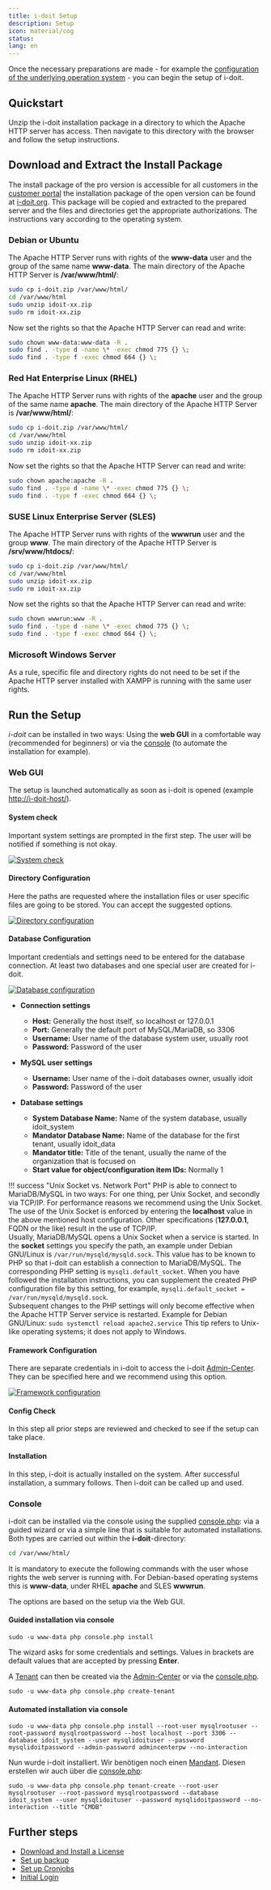 ```yaml
---
title: i-doit Setup
description: Setup
icon: material/cog
status:
lang: en
---
```


Once the necessary preparations are made - for example the [configuration of the underlying operation system](../manual-installation/index.md) - you can begin the setup of i-doit.

## Quickstart

Unzip the i-doit installation package in a directory to which the Apache HTTP server has access. Then navigate to this directory with the browser and follow the setup instructions.

## Download and Extract the Install Package

The install package of the pro version is accessible for all customers in the [customer portal](../../system-administration/customer-portal.md) the installation package of the open version can be found at [i-doit.org](https://i-doit.org/). This package will be copied and extracted to the prepared server and the files and directories get the appropriate authorizations. The instructions vary according to the operating system.

### Debian or Ubuntu

The Apache HTTP Server runs with rights of the **www-data** user and the group of the same name **www-data**. The main directory of the Apache HTTP Server is **/var/www/html/**:

```sh
sudo cp i-doit.zip /var/www/html/
cd /var/www/html
sudo unzip idoit-xx.zip
sudo rm idoit-xx.zip
```

Now set the rights so that the Apache HTTP Server can read and write:

```sh
sudo chown www-data:www-data -R .
sudo find . -type d -name \* -exec chmod 775 {} \;
sudo find . -type f -exec chmod 664 {} \;
```

### Red Hat Enterprise Linux (RHEL)

The Apache HTTP Server runs with rights of the **apache** user and the group of the same name **apache**. The main directory of the Apache HTTP Server is **/var/www/html/**:

```sh
sudo cp i-doit.zip /var/www/html/
cd /var/www/html
sudo unzip idoit-xx.zip
sudo rm idoit-xx.zip
```

Now set the rights so that the Apache HTTP Server can read and write:

```sh
sudo chown apache:apache -R .
sudo find . -type d -name \* -exec chmod 775 {} \;
sudo find . -type f -exec chmod 664 {} \;
```

### SUSE Linux Enterprise Server (SLES)

The Apache HTTP Server runs with rights of the **wwwrun** user and the group **www**. The main directory of the Apache HTTP Server is **/srv/www/htdocs/**:

```sh
sudo cp i-doit.zip /var/www/html/
cd /var/www/html
sudo unzip idoit-xx.zip
sudo rm idoit-xx.zip
```

Now set the rights so that the Apache HTTP Server can read and write:

```sh
sudo chown wwwrun:www -R .
sudo find . -type d -name \* -exec chmod 775 {} \;
sudo find . -type f -exec chmod 664 {} \;
```

### Microsoft Windows Server

As a rule, specific file and directory rights do not need to be set if the Apache HTTP server installed with XAMPP is running with the same user rights.

## Run the Setup

_i-doit_ can be installed in two ways: Using the **web GUI** in a comfortable way (recommended for beginners) or via the [console](#console) (to automate the installation for example).

### Web GUI

The setup is launched automatically as soon as i-doit is opened (example <http://i-doit-host/>).

#### System check

Important system settings are prompted in the first step. The user will be notified if something is not okay.

[![System check](../../assets/images/en/installation/manual-installation/setup/i-doit_setup_01_system_check.png)](../../assets/images/en/installation/manual-installation/setup/i-doit_setup_01_system_check.png)

#### Directory Configuration

Here the paths are requested where the installation files or user specific files are going to be stored. You can accept the suggested options.

[![Directory configuration](../../assets/images/en/installation/manual-installation/setup/i-doit_setup_02_directory_configuration.png)](../../assets/images/en/installation/manual-installation/setup/i-doit_setup_02_directory_configuration.png)

#### Database Configuration

Important credentials and settings need to be entered for the database connection. At least two databases and one special user are created for i-doit.

[![Database configuration](../../assets/images/en/installation/manual-installation/setup/i-doit_setup_03_database_configuration.png)](../../assets/images/en/installation/manual-installation/setup/i-doit_setup_03_database_configuration.png)

-   **Connection settings**
    -   **Host:** Generally the host itself, so localhost or 127.0.0.1
    -   **Port:** Generally the default port of MySQL/MariaDB, so 3306
    -   **Username:** User name of the database system user, usually root
    -   **Password:** Password of the user

-   **MySQL user settings**
    -   **Username:** User name of the i-doit databases owner, usually idoit
    -   **Password:** Password of the user

-   **Database settings**
    -   **System Database Name:** Name of the system database, usually idoit_system
    -   **Mandator Database Name:** Name of the database for the first tenant, usually idoit_data
    -   **Mandator title:** Title of the tenant, usually the name of the organization that is focused on
    -   **Start value for object/configuration item IDs:** Normally 1

!!! success "Unix Socket vs. Network Port"
    PHP is able to connect to MariaDB/MySQL in two ways: For one thing, per Unix Socket, and secondly via TCP/IP. For performance reasons we recommend using the Unix Socket. The use of the Unix Socket is enforced by entering the **localhost** value in the above mentioned host configuration. Other specifications (**127.0.0.1**, FQDN or the like) result in the use of TCP/IP.<br>
    Usually, MariaDB/MySQL opens a Unix Socket when a service is started. In the **socket** settings you specify the path, an example under Debian GNU/Linux is `/var/run/mysqld/mysqld.sock`.  This value has to be known to PHP so that i-doit can establish a connection to MariaDB/MySQL.
    The corresponding PHP setting is `mysqli.default_socket`. When you have followed the installation instructions, you can supplement the created PHP configuration file by this setting, for example, `mysqli.default_socket = /var/run/mysqld/mysqld.sock`.<br>
    Subsequent changes to the PHP settings will only become effective when the Apache HTTP Server service is restarted. Example for Debian GNU/Linux: `sudo systemctl reload apache2.service`
    This tip refers to Unix-like operating systems; it does not apply to Windows.

#### Framework Configuration

There are separate credentials in i-doit to access the i-doit [Admin-Center](../../system-administration/admin-center.md). They can be specified here and we recommend using this option.

[![Framework configuration](../../assets/images/en/installation/manual-installation/setup/i-doit_setup_04_framework_configuration.png)](../../assets/images/en/installation/manual-installation/setup/i-doit_setup_04_framework_configuration.png)

#### Config Check

In this step all prior steps are reviewed and checked to see if the setup can take place.

#### Installation

In this step, i-doit is actually installed on the system. After successful installation, a summary follows. Then i-doit can be called up and used.

### Console

i-doit can be installed via the console using the supplied [console.php](../../automation-and-integration/cli/console/index.md): via a guided wizard or via a simple line that is suitable for automated installations. Both types are carried out within the **i-doit**\-directory:

```sh
cd /var/www/html/
```

It is mandatory to execute the following commands with the user whose rights the web server is running with. For Debian-based operating systems this is **www-data**, under RHEL **apache** and SLES **wwwrun**.

The options are based on the setup via the Web GUI.

#### Guided installation via console

```shell
sudo -u www-data php console.php install
```

The wizard asks for some credentials and settings. Values in brackets are default values that are accepted by pressing **Enter**.

A [Tenant](../../system-administration/multi-tenant.md) can then be created via the [Admin-Center](../../system-administration/admin-center.md) or via the [console.php](../../automation-and-integration/cli/console/index.md).

```shell
sudo -u www-data php console.php create-tenant
```

#### Automated installation via console
<!-- cSpell:disable -->
```shell
sudo -u www-data php console.php install --root-user mysqlrootuser --root-password mysqlrootpassword --host localhost --port 3306 --database idoit_system --user mysqlidoituser --password mysqlidoitpassword --admin-password admincenterpw --no-interaction
```
<!-- cSpell:enable -->
Nun wurde i-doit installiert. Wir benötigen noch einen [Mandant](../../system-administration/multi-tenant.md). Diesen erstellen wir auch über die [console.php](../../automation-and-integration/cli/console/index.md):
<!-- cSpell:disable -->
```shell
sudo -u www-data php console.php tenant-create --root-user mysqlrootuser --root-password mysqlrootpassword --database idoit_system --user mysqlidoituser --password mysqlidoitpassword --no-interaction --title "CMDB"
```
<!-- cSpell:enable -->
## Further steps

-   [Download and Install a License](../../maintenance-and-operation/licensing.md)
-   [Set up backup](../../maintenance-and-operation/backup-and-recovery/index.md)
-   [Set up Cronjobs](../../maintenance-and-operation/cronjob-setup.md)
-   [Initial Login](../../basics/initial-login.md)
